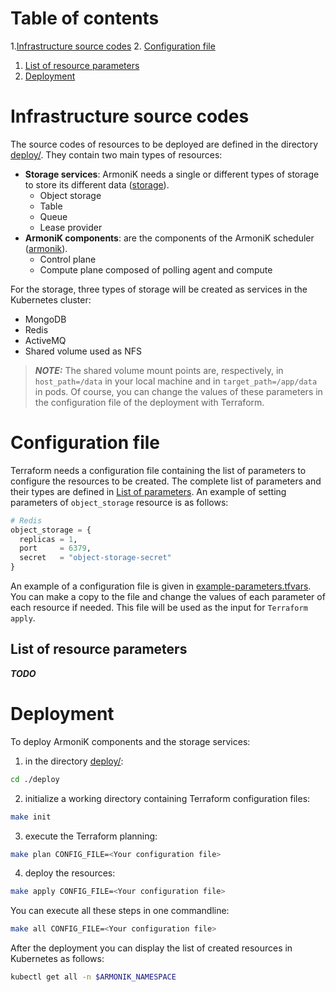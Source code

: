 # Table of contents

1.[Infrastructure source codes](#infrastructure-source-codes)
2. [Configuration file](#configuration-file)
   1. [List of resource parameters](#list-of-resource-parameters)
   2. [Deployment](#deployment)

# Infrastructure source codes <a name="nfrastructure-source-codes"></a>

The source codes of resources to be deployed are defined in the directory [deploy/](../deploy). They contain two main
types of resources:

* **Storage services**: ArmoniK needs a single or different types of storage to store its different
  data ([storage](../deploy/modules/storage)).
    * Object storage
    * Table
    * Queue
    * Lease provider
* **ArmoniK components**: are the components of the ArmoniK scheduler ([armonik](../deploy/modules/armonik)).
    * Control plane
    * Compute plane composed of polling agent and compute

For the storage, three types of storage will be created as services in the Kubernetes cluster:

* MongoDB
* Redis
* ActiveMQ
* Shared volume used as NFS

> **_NOTE:_**  The shared volume mount points are, respectively, in `host_path=/data` in your local machine and in
`target_path=/app/data` in pods. Of course, you can change the values of these parameters in the configuration file of the deployment with Terraform.

# Configuration file <a name="configuration-file"></a>

Terraform needs a configuration file containing the list of parameters to configure the resources to be created. The
complete list of parameters and their types are defined in [List of parameters](../docs/template-of-parameters.tf). An
example of setting parameters of `object_storage`
resource is as follows:

```terraform
# Redis
object_storage = {
  replicas = 1,
  port     = 6379,
  secret   = "object-storage-secret"
}
```

An example of a configuration file is given in [example-parameters.tfvars](../utils/example-parameters.tfvars). You can
make a copy to the file and change the values of each parameter of each resource if needed. This file will be used as
the input for `Terraform apply`.

## List of resource parameters <a name="list-of-resource-parameters"></a>
***TODO***

# Deployment <a name="deployment"></a>

To deploy ArmoniK components and the storage services:

1. in the directory [deploy/](../deploy):

```bash
cd ./deploy
```

2. initialize a working directory containing Terraform configuration files:

```bash
make init 
```

3. execute the Terraform planning:

```bash
make plan CONFIG_FILE=<Your configuration file> 
```

4. deploy the resources:

```bash
make apply CONFIG_FILE=<Your configuration file> 
```

You can execute all these steps in one commandline:

```bash
make all CONFIG_FILE=<Your configuration file> 
```

After the deployment you can display the list of created resources in Kubernetes as follows:

```bash
kubectl get all -n $ARMONIK_NAMESPACE
```
